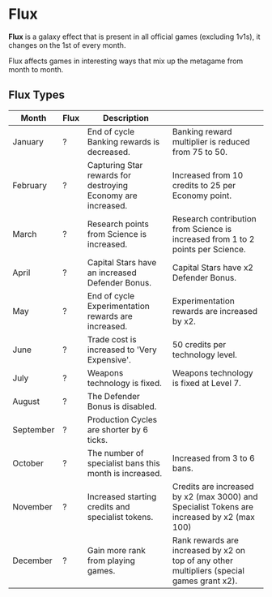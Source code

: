 # Flux

**Flux** is a galaxy effect that is present in all official games (excluding 1v1s), it changes on the 1st of every month.

Flux affects games in interesting ways that mix up the metagame from month to month.

## Flux Types

| Month     | Flux | Description                                                  |                                                                                            |
|-----------|------|--------------------------------------------------------------|--------------------------------------------------------------------------------------------|
| January   | ?    | End of cycle Banking rewards is decreased.                   | Banking reward multiplier is reduced from 75 to 50.                                        |
| February  | ?    | Capturing Star rewards for destroying Economy are increased. | Increased from 10 credits to 25 per Economy point.                                         |
| March     | ?    | Research points from Science is increased.                   | Research contribution from Science is increased from 1 to 2 points per Science.            |
| April     | ?    | Capital Stars have an increased Defender Bonus.              | Capital Stars have x2 Defender Bonus.                                                      |
| May       | ?    | End of cycle Experimentation rewards are increased.          | Experimentation rewards are increased by x2.                                               |
| June      | ?    | Trade cost is increased to 'Very Expensive'.                 | 50 credits per technology level.                                                           |
| July      | ?    | Weapons technology is fixed.                                 | Weapons technology is fixed at Level 7.                                                    |
| August    | ?    | The Defender Bonus is disabled.                              |                                                                                            |
| September | ?    | Production Cycles are shorter by 6 ticks.                    |                                                                                            |
| October   | ?    | The number of specialist bans this month is increased.       | Increased from 3 to 6 bans.                                                                |
| November  | ?    | Increased starting credits and specialist tokens.            | Credits are increased by x2 (max 3000) and Specialist Tokens are increased by x2 (max 100) |
| December  | ?    | Gain more rank from playing games.                           | Rank rewards are increased by x2 on top of any other multipliers (special games grant x2). |
